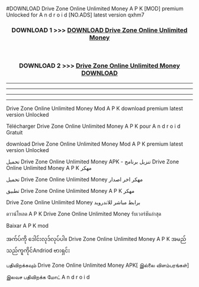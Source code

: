 #DOWNLOAD Drive Zone Online  Unlimited Money A P K [MOD] premium Unlocked for A n d r o i d [NO.ADS] latest version qxhm7



<div align="center">

<h3>DOWNLOAD 1 >>> <a href="https://teeasianyam.web.app?sq=Drive Zone Online  Unlimited Money">DOWNLOAD Drive Zone Online  Unlimited Money </a></h3><br>

<h3>DOWNLOAD 2 >>> <a href="https://teeasianyam.web.app?sq=Drive Zone Online  Unlimited Money ">Drive Zone Online  Unlimited Money  DOWNLOAD </a></h3>

</div>


----------------------------------------------------------

----------------------------------------------------------

----------------------------------------------------------

----------------------------------------------------------


Drive Zone Online  Unlimited Money  Mod A P K download premium latest version Unlocked

Télécharger Drive Zone Online  Unlimited Money  A P K pour A n d r o i d Gratuit

download Drive Zone Online  Unlimited Money  Mod A P K premium latest version Unlocked

تحميل Drive Zone Online  Unlimited Money  APK - تنزيل برنامج Drive Zone Online  Unlimited Money  A P K مهكر

تحميل Drive Zone Online  Unlimited Money  مهكر اخر اصدار

تطبيق Drive Zone Online  Unlimited Money  A P K مهكر

Drive Zone Online  Unlimited Money  برابط مباشر للاندرويد

ดาวน์โหลด A P K Drive Zone Online  Unlimited Money  รับเวอร์ชันล่าสุด

Baixar A P K mod

အက်ပ်ကို ဒေါင်းလုဒ်လုပ်ပါ။ Drive Zone Online  Unlimited Money  A P K အမည်သည်ကူကိုင်Andriod ဗားရှင်း

பதிவிறக்கவும் Drive Zone Online  Unlimited Money  APK[ இல்லை விளம்பரங்கள்] 
 
இலவச பதிவிறக்க மோட் A n d r o i d



